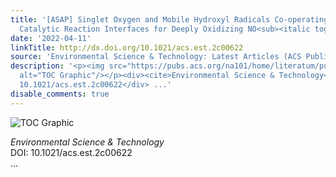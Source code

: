 ```yaml
---
title: '[ASAP] Singlet Oxygen and Mobile Hydroxyl Radicals Co-operating on Gas–Solid
  Catalytic Reaction Interfaces for Deeply Oxidizing NO<sub><italic toggle="yes">x</italic></sub>'
date: '2022-04-11'
linkTitle: http://dx.doi.org/10.1021/acs.est.2c00622
source: 'Environmental Science & Technology: Latest Articles (ACS Publications)'
description: '<p><img src="https://pubs.acs.org/na101/home/literatum/publisher/achs/journals/content/esthag/0/esthag.ahead-of-print/acs.est.2c00622/20220411/images/medium/es2c00622_0009.gif"
  alt="TOC Graphic"/></p><div><cite>Environmental Science & Technology</cite></div><div>DOI:
  10.1021/acs.est.2c00622</div> ...'
disable_comments: true
---
```

<p><img src="https://pubs.acs.org/na101/home/literatum/publisher/achs/journals/content/esthag/0/esthag.ahead-of-print/acs.est.2c00622/20220411/images/medium/es2c00622_0009.gif" alt="TOC Graphic"/></p><div><cite>Environmental Science & Technology</cite></div><div>DOI: 10.1021/acs.est.2c00622</div> ...
